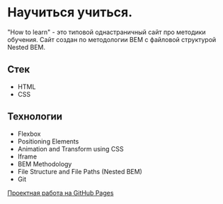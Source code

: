 # Научиться учиться.   

"How to learn" - это типовой однастраничный сайт про методики обучения. Сайт создан по методологии BEM с файловой структурой Nested BEM.  

## Стек  
* HTML  
* CSS  

## Технологии  
* Flexbox
* Positioning Elements
* Animation and Transform using CSS
* Iframe
* BEM Methodology
* File Structure and File Paths (Nested BEM)
* Git

[Проектная работа на GitHub Pages](https://ludmilavp.github.io/how-to-learn/index.html) 
